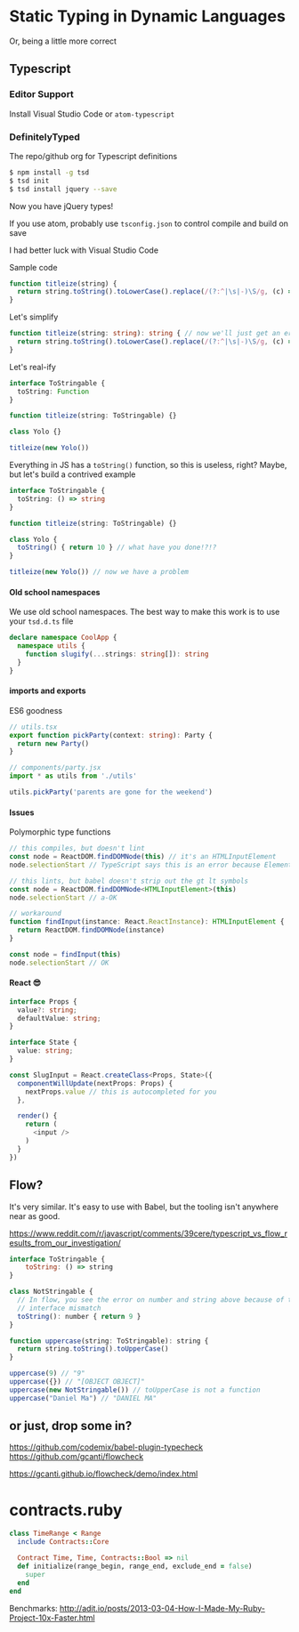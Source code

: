 # Static Typing in Dynamic Languages

Or, being a little more correct

## Typescript

### Editor Support

Install Visual Studio Code or `atom-typescript`

### DefinitelyTyped

The repo/github org for Typescript definitions

```bash
$ npm install -g tsd
$ tsd init
$ tsd install jquery --save
```

Now you have jQuery types!

If you use atom, probably use `tsconfig.json` to control compile and build on save

I had better luck with Visual Studio Code

Sample code

```javascript
function titleize(string) {
  return string.toString().toLowerCase().replace(/(?:^|\s|-)\S/g, (c) => c.toUpperCase())
}
```

Let's simplify

```typescript
function titleize(string: string): string { // now we'll just get an error if someone sends something that's not a string
  return string.toString().toLowerCase().replace(/(?:^|\s|-)\S/g, (c) => c.toUpperCase())
}
```

Let's real-ify

```typescript
interface ToStringable {
  toString: Function
}

function titleize(string: ToStringable) {}

class Yolo {}

titleize(new Yolo())
```

Everything in JS has a `toString()` function, so this is useless, right? Maybe,
but let's build a contrived example

```typescript
interface ToStringable {
  toString: () => string
}

function titleize(string: ToStringable) {}

class Yolo {
  toString() { return 10 } // what have you done!?!?
}

titleize(new Yolo()) // now we have a problem
```

#### Old school namespaces

We use old school namespaces. The best way to make this work is to use your `tsd.d.ts` file

```typescript
declare namespace CoolApp {
  namespace utils {
    function slugify(...strings: string[]): string
  }
}
```

#### imports and exports

ES6 goodness

```typescript
// utils.tsx
export function pickParty(context: string): Party {
  return new Party()
}

// components/party.jsx
import * as utils from './utils'

utils.pickParty('parents are gone for the weekend')
```

#### Issues

Polymorphic type functions

```typescript
// this compiles, but doesn't lint
const node = ReactDOM.findDOMNode(this) // it's an HTMLInputElement
node.selectionStart // TypeScript says this is an error because Element doesn't have selectionStart

// this lints, but babel doesn't strip out the gt lt symbols
const node = ReactDOM.findDOMNode<HTMLInputElement>(this)
node.selectionStart // a-OK

// workaround
function findInput(instance: React.ReactInstance): HTMLInputElement {
  return ReactDOM.findDOMNode(instance)
}

const node = findInput(this)
node.selectionStart // OK
```

#### React :sunglasses:

```typescript
interface Props {
  value?: string;
  defaultValue: string;
}

interface State {
  value: string;
}

const SlugInput = React.createClass<Props, State>({
  componentWillUpdate(nextProps: Props) {
    nextProps.value // this is autocompleted for you
  },

  render() {
    return (
      <input />
    )
  }
})
```

## Flow?

It's very similar. It's easy to use with Babel, but the tooling isn't anywhere near as good.

https://www.reddit.com/r/javascript/comments/39cere/typescript_vs_flow_results_from_our_investigation/

```javascript
interface ToStringable {
    toString: () => string
}

class NotStringable {
  // In flow, you see the error on number and string above because of the
  // interface mismatch
  toString(): number { return 9 }
}

function uppercase(string: ToStringable): string {
  return string.toString().toUpperCase()
}

uppercase(9) // "9"
uppercase({}) // "[OBJECT OBJECT]"
uppercase(new NotStringable()) // toUpperCase is not a function
uppercase("Daniel Ma") // "DANIEL MA"
```

## or just, drop some in?

https://github.com/codemix/babel-plugin-typecheck
https://github.com/gcanti/flowcheck

https://gcanti.github.io/flowcheck/demo/index.html

# contracts.ruby

```ruby
class TimeRange < Range
  include Contracts::Core

  Contract Time, Time, Contracts::Bool => nil
  def initialize(range_begin, range_end, exclude_end = false)
    super
  end
end
```

Benchmarks: http://adit.io/posts/2013-03-04-How-I-Made-My-Ruby-Project-10x-Faster.html
